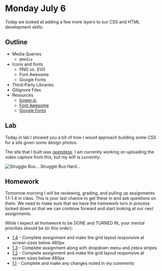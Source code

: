 # Monday July 6

Today we looked at adding a few more layers to our CSS and HTML development skills:

## Outline

* Media Queries
    - `@media`
* Icons and fonts
    - PNG vs. SVG
    - Font Awesome
    - Google Fonts
* Third-Party Libraries
* Gitignore Files
* Resources
    - [bower.io](http://bower.io)
    - [Font Awesome](http://fortawesome.github.io/Font-Awesome)
    - [Google Fonts](https://www.google.com/fonts)

## Lab

Today in lab I showed you a bit of how I would approach building some CSS for a site given some design photos.

The site that I built was [opendesk](http://opendesk.cc/).
I am currently working on uploading the video capture from this, but my wifi is currently:

![Struggle Bus... Struggle Bus Hard...](https://bensbitterblog.files.wordpress.com/2014/01/struggle-bus.jpg?w=676)

## Homework

Tomorrow morning I will be reviewing, grading, and pulling up assignments 1.1-1.4 in class.
This is your last chance to get these in and ask questions on them.
We need to make sure that we have the homework turn in process locked down so that we can continue forward and start looking at our next assignments.

While I expect all homework to be DONE and TURNED IN, your mental priorities should be (in this order):

* [1.4](https://github.com/TIY-LR-FEE-2015-June/assignments/tree/master/1.4-tshirts) - Complete assignment and make the grid layout responsive at screen sizes below 480px
* [1.3](https://github.com/TIY-LR-FEE-2015-June/assignments/tree/master/1.3-iron-news) - Complete assignment along with dropdown menu and zebra stripes
* [1.2](https://github.com/TIY-LR-FEE-2015-June/assignments/tree/master/1.2-layout-basic) - Complete assignment and make the grid layout responsive at screen sizes below 480px
* [1.1](https://github.com/TIY-LR-FEE-2015-June/assignments/tree/master/1.1-basic-git-pr) - Complete and make any changes noted in my comments

